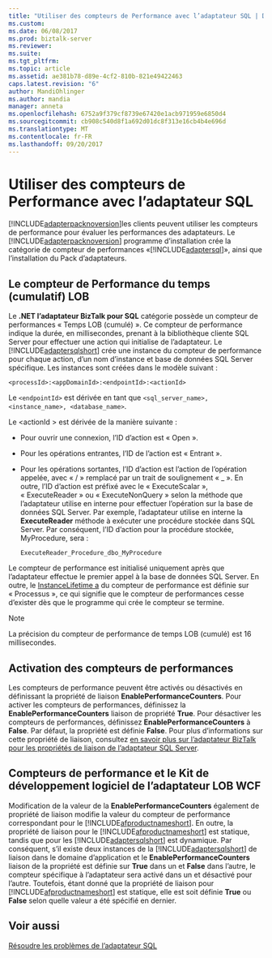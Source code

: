 ```yaml
---
title: "Utiliser des compteurs de Performance avec l’adaptateur SQL | Documents Microsoft"
ms.custom: 
ms.date: 06/08/2017
ms.prod: biztalk-server
ms.reviewer: 
ms.suite: 
ms.tgt_pltfrm: 
ms.topic: article
ms.assetid: ae381b78-d89e-4cf2-810b-821e49422463
caps.latest.revision: "6"
author: MandiOhlinger
ms.author: mandia
manager: anneta
ms.openlocfilehash: 6752a9f379cf8739e67420e1acb971959e6850d4
ms.sourcegitcommit: cb908c540d8f1a692d01dc8f313e16cb4b4e696d
ms.translationtype: MT
ms.contentlocale: fr-FR
ms.lasthandoff: 09/20/2017
---
```

# <a name="use-performance-counters-with-the-sql-adapter"></a>Utiliser des compteurs de Performance avec l’adaptateur SQL
[!INCLUDE[adapterpacknoversion](../../includes/adapterpacknoversion-md.md)]les clients peuvent utiliser les compteurs de performance pour évaluer les performances des adaptateurs. Le [!INCLUDE[adapterpacknoversion](../../includes/adapterpacknoversion-md.md)] programme d’installation crée la catégorie de compteur de performances «[!INCLUDE[adaptersql](../../includes/adaptersql-md.md)]», ainsi que l’installation du Pack d’adaptateurs.  
  
## <a name="the-lob-time-cumulative-performance-counter"></a>Le compteur de Performance du temps (cumulatif) LOB  
 Le **.NET l’adaptateur BizTalk pour SQL** catégorie possède un compteur de performances « Temps LOB (cumulé) ». Ce compteur de performance indique la durée, en millisecondes, prenant à la bibliothèque cliente SQL Server pour effectuer une action qui initialise de l’adaptateur. Le [!INCLUDE[adaptersqlshort](../../includes/adaptersqlshort-md.md)] crée une instance du compteur de performance pour chaque action, d’un nom d’instance et base de données SQL Server spécifique. Les instances sont créées dans le modèle suivant :  
  
```  
<processId>:<appDomainId>:<endpointId>:<actionId>  
```  
  
 Le `<endpointId>` est dérivée en tant que `<sql_server_name>, <instance_name>, <database_name>`.  
  
 Le \<actionId > est dérivée de la manière suivante :  
  
-   Pour ouvrir une connexion, l’ID d’action est « Open ».  
  
-   Pour les opérations entrantes, l’ID de l’action est « Entrant ».  
  
-   Pour les opérations sortantes, l’ID d’action est l’action de l’opération appelée, avec « / » remplacé par un trait de soulignement « _ ». En outre, l’ID d’action est préfixé avec le « ExecuteScalar », « ExecuteReader » ou « ExecuteNonQuery » selon la méthode que l’adaptateur utilise en interne pour effectuer l’opération sur la base de données SQL Server. Par exemple, l’adaptateur utilise en interne la **ExecuteReader** méthode à exécuter une procédure stockée dans SQL Server. Par conséquent, l’ID d’action pour la procédure stockée, MyProcedure, sera :  
  
    ```  
    ExecuteReader_Procedure_dbo_MyProcedure  
    ```  

 Le compteur de performance est initialisé uniquement après que l’adaptateur effectue le premier appel à la base de données SQL Server. En outre, le [InstanceLifetime a](https://msdn.microsoft.com/library/system.diagnostics.performancecounter.instancelifetime.aspx) du compteur de performance est définie sur « Processus », ce qui signifie que le compteur de performances cesse d’exister dès que le programme qui crée le compteur se termine.
  
> [!NOTE]
>  La précision du compteur de performance de temps LOB (cumulé) est 16 millisecondes.  
  
## <a name="enabling-performance-counters"></a>Activation des compteurs de performances  
 Les compteurs de performance peuvent être activés ou désactivés en définissant la propriété de liaison **EnablePerformanceCounters**. Pour activer les compteurs de performances, définissez la **EnablePerformanceCounters** liaison de propriété **True**. Pour désactiver les compteurs de performances, définissez **EnablePerformanceCounters** à **False**. Par défaut, la propriété est définie **False**. Pour plus d’informations sur cette propriété de liaison, consultez [en savoir plus sur l’adaptateur BizTalk pour les propriétés de liaison de l’adaptateur SQL Server](../../adapters-and-accelerators/adapter-sql/read-about-the-biztalk-adapter-for-sql-server-adapter-binding-properties.md).  
  
## <a name="performance-counters-and-the-wcf-lob-adapter-sdk"></a>Compteurs de performance et le Kit de développement logiciel de l’adaptateur LOB WCF  
 Modification de la valeur de la **EnablePerformanceCounters** également de propriété de liaison modifie la valeur du compteur de performance correspondant pour le [!INCLUDE[afproductnameshort](../../includes/afproductnameshort-md.md)]. En outre, la propriété de liaison pour le [!INCLUDE[afproductnameshort](../../includes/afproductnameshort-md.md)] est statique, tandis que pour les [!INCLUDE[adaptersqlshort](../../includes/adaptersqlshort-md.md)] est dynamique. Par conséquent, s’il existe deux instances de la [!INCLUDE[adaptersqlshort](../../includes/adaptersqlshort-md.md)] de liaison dans le domaine d’application et le **EnablePerformanceCounters** liaison de la propriété est définie sur **True** dans un et **False** dans l’autre, le compteur spécifique à l’adaptateur sera activé dans un et désactivé pour l’autre. Toutefois, étant donné que la propriété de liaison pour [!INCLUDE[afproductnameshort](../../includes/afproductnameshort-md.md)] est statique, elle est soit définie **True** ou **False** selon quelle valeur a été spécifié en dernier.  
  
## <a name="see-also"></a>Voir aussi  
[Résoudre les problèmes de l’adaptateur SQL](../../adapters-and-accelerators/adapter-sql/troubleshoot-the-sql-adapter.md)